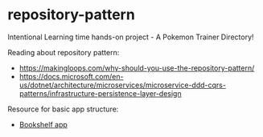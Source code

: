 # repository-pattern

Intentional Learning time hands-on project - A Pokemon Trainer Directory!

Reading about repository pattern:
* https://makingloops.com/why-should-you-use-the-repository-pattern/
* https://docs.microsoft.com/en-us/dotnet/architecture/microservices/microservice-ddd-cqrs-patterns/infrastructure-persistence-layer-design

Resource for basic app structure:
*  [Bookshelf app](https://github.com/alexdevero/bookshelf-react-express-sqlite-app)